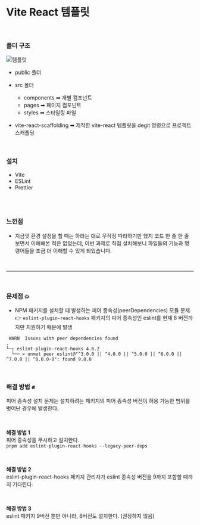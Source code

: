 # Vite React 템플릿

<br/>

### 폴더 구조

![템플릿](https://github.com/user-attachments/assets/e8b0eb7d-5384-43b7-9ddd-3d3124bc5c1a)

- public 폴더
- src 폴더
  - components ➡ 개별 컴포넌트
  - pages ➡ 페이지 컴포넌트
  - styles ➡ 스타일링 파일
 
- vite-react-scaffolding ➡ 제작한 vite-react 템플릿을 degit 명령으로 프로젝트 스캐폴딩

<br/>

### 설치
- Vite
- ESLint
- Prettier

<br/><br/>

### 느낀점

- 지금껏 환경 설정을 할 때는 하라는 대로 무작정 따라하기만 했지 코드 한 줄 한 줄 보면서 이해해본 적은 없었는데, 이번 과제로 직접 설치해보니 파일들의 기능과 명령어들을 조금 더 이해할 수 있게 되었습니다. 

<br/>

---

<br/>

### 문제점 💥
- NPM 패키지를 설치할 때 발생하는 피어 종속성(peerDependencies) 모듈 문제 <br/>
👉 ```eslint-plugin-react-hooks``` 패키지의 피어 종속성인 eslint를 현재 8 버전까지만 지원하기 때문에 발생
```
 WARN  Issues with peer dependencies found
.
└─┬ eslint-plugin-react-hooks 4.6.2
  └── ✕ unmet peer eslint@"^3.0.0 || ^4.0.0 || ^5.0.0 || ^6.0.0 || ^7.0.0 || ^8.0.0-0": found 9.8.0    
```

<br/>

### 해결 방법 ✊
피어 종속성 설치 문제는 설치하려는 패키지의 피어 종속성 버전이 허용 가능한 범위를 벗어난 경우에 발생한다.

<br/>

**해결 방법 1** <br/>
피어 종속성을 무시하고 설치한다. <br/>
```pnpm add eslint-plugin-react-hooks --legacy-peer-deps```

<br/>

**해결 방법 2** <br/>
eslint-plugin-react-hooks 패키지 관리자가 eslint 종속성 버전을 9까지 포함할 때까지 기다린다.

<br/>

**해결 방법 3** <br/>
eslint 패키지 9버전 뿐만 아니라, 8버전도 설치한다. (권장하지 않음)

<br/><br/>
